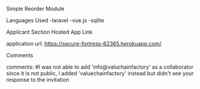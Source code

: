 Simple Reorder Module

Languages Used
-laravel
-vue.js
-sqlite

Applicant Section
Hosted App Link

application url: https://secure-fortress-62365.herokuapp.com/

Comments

comments:
#I was not able to add 'info@valuchainfactory' as a collaborator since it is not public, I added 'valuechainfactory' instead but didn't see your response to the invitation
